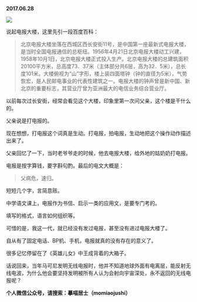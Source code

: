 
          
            
**2017.06.28**



![](//upload-images.jianshu.io/upload_images/51001-633217bb61550b73.png)




说起电报大楼，这里先引一段百度百科：
>北京电报大楼坐落在西城区西长安街11号，是中国第一座最新式电报大楼，是当时全国电报通信的总枢纽。1956年4月21日北京电报大楼动工兴建，1958年10月1日，北京电报大楼正式投入生产。北京电报大楼的总建筑面积20100平方米，总高度73．37米（主体部分共6层，高为32．5米），总长度101米。大楼俯视为“山”字形，楼上装四面塔钟（钟的直径为5米），气势恢宏，是人民邮电事业的代表性建筑之一。电报大楼的钟声曾是新中国、新北京的重要标志，其营业厅曾为亚洲最大的电信业务综合营业厅。



以前每次过长安街，经常会看见这个大楼，印象里第一次问父亲，这个楼是干什么的。

父亲说是打电报的。

现在想想，打电报这个词真是生动。打电报，拍电报，生动地把这个操作动作描述出来了。

父亲回忆了一下，当时老爷爷走的时候，他去电报大楼，给外地的姑奶奶打电报。

电报是按字算钱，要字斟句酌。最后的电文大概是：
>父病危，速归。



短短几个字，言简意赅。

中学语文课上，电报作为书信、启示一类的应用文，是要专门考的。

填写的格式，语言如何组织等。

可惜的是，我这一代，就已经没有发过电报，甚至没有进过电报大楼了。

自从有了固定电话、BP机、手机，电报就真的没有存在的意义了。

很多记忆停留在了《英雄儿女》中王成背着的大箱子。

话说回来，当年马可尼发明无线电报时，他并不知道地球外面有电离层，能反射无线电波，为什么他会要坚持发明被所有人认为会射向宇宙深处，永不返回的无线电报呢？


**个人微信公众号，请搜索：摹喵居士（momiaojushi）**

          
        